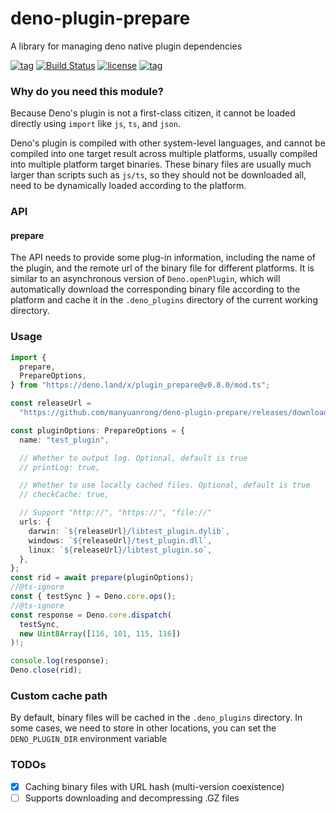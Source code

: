 # deno-plugin-prepare

A library for managing deno native plugin dependencies

[![tag](https://img.shields.io/github/tag/manyuanrong/deno-plugin-prepare.svg)](https://github.com/manyuanrong/deno-plugin-prepare)
[![Build Status](https://github.com/manyuanrong/deno-plugin-prepare/workflows/ci/badge.svg?branch=master)](https://github.com/manyuanrong/deno-plugin-prepare/actions)
[![license](https://img.shields.io/github/license/manyuanrong/deno-plugin-prepare.svg)](https://github.com/manyuanrong/deno-plugin-prepare)
[![tag](https://img.shields.io/badge/deno-v1.4.0-green.svg)](https://github.com/denoland/deno)

### Why do you need this module?

Because Deno's plugin is not a first-class citizen, it cannot be loaded directly using `import` like `js`, `ts`, and `json`.

Deno's plugin is compiled with other system-level languages, and cannot be compiled into one target result across multiple platforms, usually compiled into multiple platform target binaries. These binary files are usually much larger than scripts such as `js/ts`, so they should not be downloaded all, need to be dynamically loaded according to the platform.

### API

#### prepare

The API needs to provide some plug-in information, including the name of the plugin, and the remote url of the binary file for different platforms. It is similar to an asynchronous version of `Deno.openPlugin`, which will automatically download the corresponding binary file according to the platform and cache it in the `.deno_plugins` directory of the current working directory.

### Usage

```ts
import {
  prepare,
  PrepareOptions,
} from "https://deno.land/x/plugin_prepare@v0.8.0/mod.ts";

const releaseUrl =
  "https://github.com/manyuanrong/deno-plugin-prepare/releases/download/plugin_bins";

const pluginOptions: PrepareOptions = {
  name: "test_plugin",

  // Whether to output log. Optional, default is true
  // printLog: true,

  // Whether to use locally cached files. Optional, default is true
  // checkCache: true,

  // Support "http://", "https://", "file://"
  urls: {
    darwin: `${releaseUrl}/libtest_plugin.dylib`,
    windows: `${releaseUrl}/test_plugin.dll`,
    linux: `${releaseUrl}/libtest_plugin.so`,
  },
};
const rid = await prepare(pluginOptions);
//@ts-ignore
const { testSync } = Deno.core.ops();
//@ts-ignore
const response = Deno.core.dispatch(
  testSync,
  new Uint8Array([116, 101, 115, 116])
)!;

console.log(response);
Deno.close(rid);
```

### Custom cache path

By default, binary files will be cached in the `.deno_plugins` directory. In some cases, we need to store in other locations, you can set the `DENO_PLUGIN_DIR` environment variable

### TODOs

- [x] Caching binary files with URL hash (multi-version coexistence)
- [ ] Supports downloading and decompressing .GZ files

